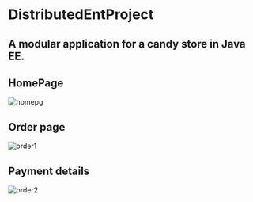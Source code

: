 # DistributedEntProject


## A modular application for a candy store in Java EE.

## HomePage
![homepg](https://user-images.githubusercontent.com/43222349/55432296-8a7a4100-5560-11e9-9f37-18a25188484b.jpg)

## Order page
![order1](https://user-images.githubusercontent.com/43222349/55432403-cad9bf00-5560-11e9-919a-d4bc0ad1d73f.jpg)

## Payment details
![order2](https://user-images.githubusercontent.com/43222349/55432440-e349d980-5560-11e9-9d66-e5d7b0c9a6ac.jpg)

